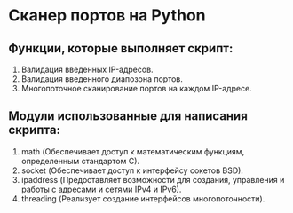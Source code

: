 # Сканер портов на Python

## Функции, которые выполняет скрипт:
1. Валидация введенных IP-адресов.
2. Валидация введенного диапозона портов.
3. Многопоточное сканирование портов на каждом IP-адресе.

## Модули использованные для написания скрипта:
1. math (Обеспечивает доступ к математическим функциям, определенным стандартом C).
2. socket (Обеспечивает доступ к интерфейсу сокетов BSD).
3. ipaddress (Предоставляет возможности для создания, управления и работы с адресами и сетями IPv4 и IPv6).
4. threading (Реализует создание интерфейсов многопоточности).
